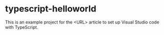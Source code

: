 # typescript-helloworld
This is an example project for the &lt;URL> article to set up Visual Studio code with TypeScript.
